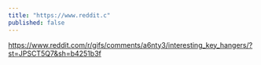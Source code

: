 ```yaml
---
title: "https://www.reddit.c"
published: false
---
```

https://www.reddit.com/r/gifs/comments/a6nty3/interesting_key_hangers/?st=JPSCT5Q7&sh=b4251b3f